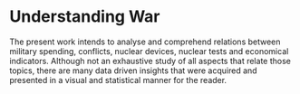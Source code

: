 # Understanding War
The present work intends to analyse and comprehend relations between military spending, conflicts, nuclear devices, nuclear tests and economical indicators.
Although not an exhaustive study of all aspects that relate those topics, there are many data driven insights that were acquired and presented in a visual and statistical manner for the reader.
